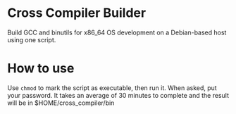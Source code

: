 # Cross Compiler Builder
Build GCC and binutils for x86_64 OS development on a Debian-based host using one script.

# How to use
Use `chmod` to mark the script as executable, then run it. When asked, put your password. It takes an average of 30 minutes to complete and the result will be in $HOME/cross_compiler/bin
